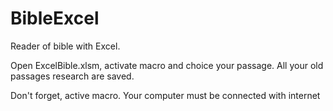 # BibleExcel
Reader of bible with Excel.

Open ExcelBible.xlsm, activate macro and choice your passage. All your old passages research are saved.

Don't forget, active macro. Your computer must be connected with internet
